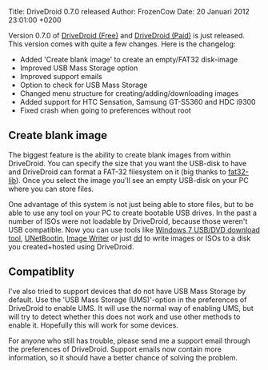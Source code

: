 Title: DriveDroid 0.7.0 released
Author: FrozenCow
Date: 20 Januari 2012 23:01:00 +0200

Version 0.7.0 of [DriveDroid (Free)](https://play.google.com/store/apps/details?id=com.softwarebakery.drivedroid) and [DriveDroid (Paid)](https://play.google.com/store/apps/details?id=com.softwarebakery.drivedroid.paid) is just released. This version comes with quite a few changes. Here is the changelog:

* Added 'Create blank image' to create an empty/FAT32 disk-image
* Improved USB Mass Storage option
* Improved support emails
* Option to check for USB Mass Storage
* Changed menu structure for creating/adding/downloading images
* Added support for HTC Sensation, Samsung GT-S5360 and HDC i9300
* Fixed crash when going to preferences without root

## Create blank image

The biggest feature is the ability to create blank images from within DriveDroid. You can specify the size that you want the USB-disk to have and DriveDroid can format a FAT-32 filesystem on it (big thanks to [fat32-lib](http://code.google.com/p/fat32-lib/)). Once you select the image you'll see an empty USB-disk on your PC where you can store files.

One advantage of this system is not just being able to store files, but to be able to use any tool on your PC to create bootable USB drives. In the past a number of ISOs were not loadable by DriveDroid, because those weren't USB compatible. Now you can use tools like [Windows 7 USB/DVD download tool](http://www.microsoftstore.com/store/msstore/html/pbPage.Help_Win7_usbdvd_dwnTool), [UNetBootin](http://unetbootin.sourceforge.net/), [Image Writer](https://launchpad.net/win32-image-writer) or just [dd](http://linux.die.net/man/1/dd) to write images or ISOs to a disk you created+hosted using DriveDroid.

## Compatiblity

I've also tried to support devices that do not have USB Mass Storage by default. Use the 'USB Mass Storage (UMS)'-option in the preferences of DriveDroid to enable UMS. It will use the normal way of enabling UMS, but will try to detect whether this does not work and use other methods to enable it. Hopefully this will work for some devices.

For anyone who still has trouble, please send me a support email through the preferences of DriveDroid. Support emails now contain more information, so it should have a better chance of solving the problem.
